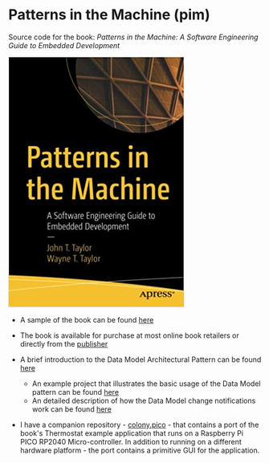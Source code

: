 # Patterns in the Machine (pim)
Source code for the book: _Patterns in the Machine: A Software Engineering Guide to Embedded Development_ 

![alt text](https://github.com/johnttaylor/pim/blob/master/top/book-cover.jpg "Book Cover")

- A sample of the book can be found [here](https://www.amazon.com/Patterns-Machine-Software-Engineering-Development-dp-1484264398/dp/1484264398/ref=mt_other?_encoding=UTF8&me=&qid=&asin=B08TGPJX51&revisionId=&format=2&depth=2)

- The book is available for purchase at most online book retailers or directly from the [publisher](https://www.apress.com/us/book/9781484264393)


- A brief introduction to the Data Model Architectural Pattern can be found [here](https://github.com/johnttaylor/pim/blob/master/README-Intro-DataModel.md) 
  - An example project that illustrates the basic usage of the Data Model pattern can be found [here](https://github.com/johnttaylor/pim/blob/master/projects/Examples/DataModel/README.md)
  - An detailed description of how the Data Model change notifications work can be found [here](https://github.com/johnttaylor/pim/blob/master/README-DataModel-ChangeNotifications.md) 

- I have a companion repository - [colony.pico](https://github.com/johnttaylor/colony.pico/blob/master/projects/Storm/Thermostat/Pico/README.md) - that contains a port of the book's Thermostat example application that runs on a Raspberry Pi PICO RP2040 Micro-controller.  In addition to running on a different hardware platform - the port contains a primitive GUI for the application.
